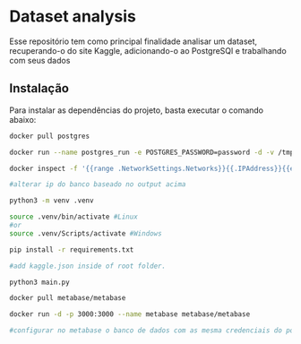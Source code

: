 # Dataset analysis

Esse repositório tem como principal finalidade analisar um dataset, recuperando-o do site Kaggle, adicionando-o ao PostgreSQl e trabalhando com seus dados

## Instalação

Para instalar as dependências do projeto, basta executar o comando abaixo:

```bash
docker pull postgres

docker run --name postgres_run -e POSTGRES_PASSWORD=password -d -v /tmp:/tmp postgres

docker inspect -f '{{range .NetworkSettings.Networks}}{{.IPAddress}}{{end}}' postgres_run

#alterar ip do banco baseado no output acima

python3 -m venv .venv

source .venv/bin/activate #Linux
#or
source .venv/Scripts/activate #Windows

pip install -r requirements.txt

#add kaggle.json inside of root folder.

python3 main.py

docker pull metabase/metabase

docker run -d -p 3000:3000 --name metabase metabase/metabase

#configurar no metabase o banco de dados com as mesma credenciais do postgres (main.py)

```
